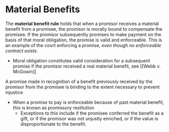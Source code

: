# Material Benefits
The **material benefit rule** holds that when a promisor receives a material benefit from a promisee, the promisor is morally bound to compensate the promisee. If the promisor subsequently promises to make payment on the basis of that moral obligation, the promise is valid and enforceable. This is an example of the court enforcing a promise, *even though no enforceable contract exists*.

* Moral obligation constitutes valid consideration for a subsequent promise if the promisor received a real material benefit, see [[Webb v. McGowin]]
    
A promise made in recognition of a benefit previously received by the promisor from the promisee is binding to the extent necessary to prevent injustice
* When a promise to pay is enforceable because of past material benefit, this is known as promissory restitution
	* Exceptions to this include if the promisee conferred the benefit as a gift, or if the promisor was not unjustly enriched, or if the value is disproportionate to the benefit.
